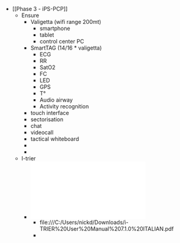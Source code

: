 - [[Phase 3 - iPS-PCP]]
	- Ensure
		- Valigetta (wifi range 200mt)
			- smartphone
			- tablet
			- control center PC
		- SmartTAG (14/16 * valigetta)
			- ECG
			- RR
			- SatO2
			- FC
			- LED
			- GPS
			- T°
			- Audio airway
			- Activity recognition
		- touch interface
		- sectorisation
		- chat
		- videocall
		- tactical whiteboard
		-
		-
	- I-trier
		- ![i-TRIER User Manual 7.1.0 ITALIAN.pdf](../assets/i-TRIER_User_Manual_7.1.0_ITALIAN_1705572742950_0.pdf)
			- file:///C:/Users/nickd/Downloads/i-TRIER%20User%20Manual%207.1.0%20ITALIAN.pdf
			-